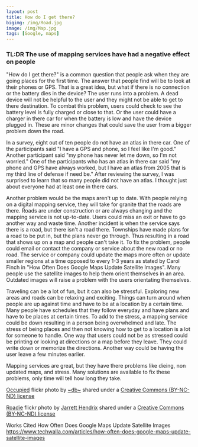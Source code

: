 ```yaml
---
layout: post
title: How do I get there?
bigimg: /img/Road.jpg
image: /img/Map.jpg
tags: [Google, maps]
---
```


### TL:DR The use of mapping services have had a negative effect on people

"How do I get there?" is a common question that people ask when they are going places for the first time. The answer that people find will be to look at their phones or GPS. That is a great idea, but what if there is no connection or the battery dies in the device? The user runs into a problem. A dead device will not be helpful to the user and they might not be able to get to there destination. To combat this problem, users could check to see the battery level is fully charged or close to that. Or the user could have a charger in there car for when the battery is low and have the device plugged in. These are minor changes that could save the user from a bigger problem down the road.

In a survey, eight out of ten people do not have an atlas in there car. One of the participants said "I have a GPS and phone, so I feel like I'm good." Another participant said "my phone has never let me down, so I'm not worried." One of the participants who has an atlas in there car said "my phone and GPS have always worked, but I have an atlas from 2005 that is my third line of defense if need be." After reviewing the survey, I was surprised to learn that so many people did not have an atlas. I thought just about everyone had at least one in there cars.

Another problem would be the maps aren't up to date. With people relying on a digital mapping service, they will take for granite that the roads are there. Roads are under construction or are always changing and the mapping service is not up-to-date. Users could miss an exit or have to go another way and waste time. Another incident is when the service says there is a road, but there isn't a road there. Townships have made plans for a road to be put in, but the plans never go through. Thus resulting in a road that shows up on a map and people can't take it. To fix the problem, people could email or contact the company or service about the new road or no road. The service or company could update the maps more often or update smaller regions at a time opposed to every 1-3 years as stated by Carol Finch in "How Often Does Google Maps Update Satellite Images". Many people use the satellite images to help them orient themselves in an area. Outdated images will raise a problem with the users orientating themselves.

Traveling can be a lot of fun, but it can also be stressful. Exploring new areas and roads can be relaxing and exciting. Things can turn around when people are up against time and have to be at a location by a certain time. Many people have schedules that they follow everyday and have plans and have to be places at certain times. To add to the stress, a mapping service could be down resulting in a person being overwhelmed and late. The stress of being places and then not knowing how to get to a location is a lot for someone to handle. One way that users could not be as stressed could be printing or looking at directions or a map before they leave. They could write down or memorize the directions. Another way could be having the user leave a few minutes earlier.

Mapping services are great, but they have there problems like dieing, non updated maps, and stress. Many solutions are available to fix these problems, only time will tell how long they take.

<a title="Occupied" href="https://flickr.com/photos/dopey/6265136263">Occupied</a> flickr photo by <a href="https://flickr.com/people/dopey">~db~</a> shared under a <a href="https://creativecommons.org/licenses/by-nc-nd/2.0/">Creative Commons (BY-NC-ND) license</a> </small>

<a title="Roadie" href="https://flickr.com/photos/jarretthendrix/18862172489">Roadie</a> flickr photo by <a href="https://flickr.com/people/jarretthendrix">Jarrett Hendrix</a> shared under a <a href="https://creativecommons.org/licenses/by-nc-nd/2.0/">Creative Commons (BY-NC-ND) license</a> </small>

Works Cited
How Often Does Google Maps Update Satellite Images
https://www.techwalla.com/articles/how-often-does-google-maps-update-satellite-images
